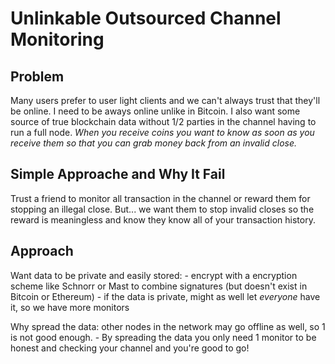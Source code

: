 Unlinkable Outsourced Channel Monitoring
========================================

Problem
-------

Many users prefer to user light clients and we can't always trust that they'll be online.
I need to be aways online unlike in Bitcoin.
I also want some source of true blockchain data without 1/2 parties in the channel having to run a full node.
*When you receive coins you want to know as soon as you receive them so that you can grab money back from an invalid close.*

Simple Approache and Why It Fail
-----------------------------------
Trust a friend to monitor all transaction in the channel or reward them for stopping an illegal close.
But... we want them to stop invalid closes so the reward is meaningless and know they know all of your transaction history.


Approach
--------
Want data to be private and easily stored: 
    - encrypt with a encryption scheme like Schnorr or Mast to combine signatures (but doesn't exist in Bitcoin or Ethereum)
    - if the data is private, might as well let _everyone_ have it, so we have more monitors

Why spread the data: other nodes in the network may go offline as well, so 1 is not good enough.
    - By spreading the data you only need 1 monitor to be honest and checking your channel and you're good to go!



